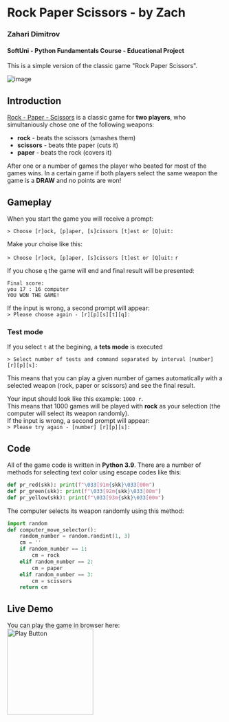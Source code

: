 # Rock Paper Scissors - by Zach
### Zahari Dimitrov
#### SoftUni - Python Fundamentals Course - Educational Project
This is a simple version of the classic game "Rock Paper Scissors".

![image](https://github.com/zachdimitrov/RockPaperScissorsByZach/assets/11989564/93f348bc-ec15-4b46-a908-8c9f0158c458)

## Introduction
[Rock - Paper - Scissors](https://en.wikipedia.org/wiki/Rock_paper_scissors) is a classic game for **two players**, who simultaniously chose one of the following weapons:
- **rock** - beats the scissors (smashes them)
- **scissors** - beats thte paper (cuts it)
- **paper** - beats the rock (covers it)

After one or a number of games the player who beated for most of the games wins.
In a certain game if both players select the same weapon the game is a **DRAW** and no points are won!

## Gameplay
When you start the game you will receive a prompt:

`> Choose [r]ock, [p]aper, [s]cissors [t]est or [Q]uit: `

Make your choise like  this:

`> Choose [r]ock, [p]aper, [s]cissors [t]est or [Q]uit:` `r`

If you chose `q` the game will end and final result will be presented:

```
Final score:  
you 17 : 16 computer  
YOU WON THE GAME!
```

If the input is wrong, a second prompt will appear:  
`> Please choose again - [r][p][s][t][q]: `

### Test mode
If you select `t` at the begining, a **tets mode** is executed

`> Select number of tests and command separated by interval [number] [r][p][s]: `

This means that you can play a given number of games automatically with a selected weapon (rock, paper or scissors) and see the final result.

Your input should look like this example: `1000 r`.  
This means that 1000 games will be played with **rock** as your selection (the computer will select its weapon randomly).  
If the input is wrong, a second prompt will appear:  
`> Please try again - [number] [r][p][s]: `

## Code
All of the game code is written in **Python 3.9**.
There are a number of methods for selecting text color using escape codes like this:
```py
def pr_red(skk): print(f"\033[91m{skk}\033[00m")
def pr_green(skk): print(f"\033[92m{skk}\033[00m")
def pr_yellow(skk): print(f"\033[93m{skk}\033[00m")
```

The computer selects its weapon randomly using this method:

```py
import random
def computer_move_selector():
    random_number = random.randint(1, 3)
    cm = ''
    if random_number == 1:
        cm = rock
    elif random_number == 2:
        cm = paper
    elif random_number == 3:
        cm = scissors
    return cm
```
## Live Demo
You can play the game in browser here:  
[<img alt="Play Button" width=200 src="https://github.com/zachdimitrov/RockPaperScissorsByZach/assets/11989564/e8ca0896-47fc-428a-ba86-60ac7531cc2a" />](https://replit.com/@zaharid/RockPaperScissorsGame#main.py)
